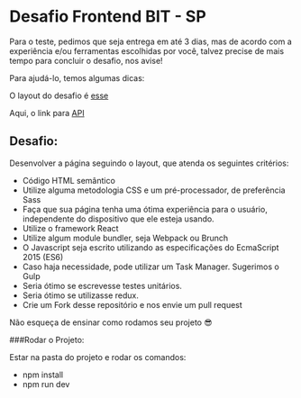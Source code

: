 # Desafio Frontend BIT - SP

Para o teste, pedimos que seja entrega em até 3 dias, mas de acordo com a experiência e/ou ferramentas escolhidas por você, talvez precise de mais tempo para concluir o desafio, nos avise!

Para ajudá-lo, temos algumas dicas:

O layout do desafio é [esse](https://drive.google.com/file/d/1K--L2EZTPBveC_u5tjOcEMZN6Yqn0fcD/view?usp=sharing)

Aqui, o link para [API](http://www.mocky.io/v2/57dfec211000009020598073)


## Desafio:
Desenvolver a página seguindo o layout, que atenda os seguintes critérios:

* Código HTML semântico
* Utilize alguma metodologia CSS e um pré-processador, de preferência Sass
* Faça que sua página tenha uma ótima experiência para o usuário, independente do dispositivo que ele esteja usando.
* Utilize o framework React
* Utilize algum module bundler, seja Webpack ou Brunch
* O Javascript seja escrito utilizando as especificações do EcmaScript 2015 (ES6)
* Caso haja necessidade, pode utilizar um Task Manager. Sugerimos o Gulp
* Seria ótimo se escrevesse testes unitários.
* Seria ótimo se utilizasse redux.
* Crie um Fork desse repositório e nos envie um pull request

Não esqueça de ensinar como rodamos seu projeto 😎

###Rodar o Projeto:

Estar na pasta do projeto e rodar os comandos:

* npm install
* npm run dev 